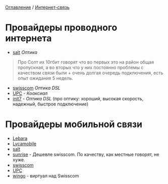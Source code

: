 [Оглавление](/faq/) / [Интернет-связь](/faq/docs/Интернет-связь.html)

# Провайдеры проводного интернета
* [salt](https://fiber.salt.ch/en/) *Оптика*
> Про Солт их 10гбит говорят что во первых это на район общая пропускная, а во вторых что у них постоянно проблемы с качеством связи были + очень долгая очередь подключения, есть опыт ожидания 5 недель.
* [swisscom](https://www.swisscom.ch/en/residential.html) *Оптика* *DSL*
* [UPC](https://www.upc.ch/en/) - *Коаксиал*
* [init7](https://www.init7.net/en/) - *Оптика* *DSL* (про оптику: хороший, высокая скорость, надежный, быстрое подключение)

# Провайдеры мобильной связи
* [Lebara](https://lebara.ch/en)
* [Lycamobile](https://www.lycamobile.ch/en/)
* [salt](https://salt.ch/en/)
* [sunrise](https://www.sunrise.ch/en/residential/zuhause/internet.html) - Дешевле swisscom. По качеству, как местные говорят, не хуже.
* [swisscom](https://www.swisscom.ch/en/residential.html)
* [UPC](https://www.upc.ch/en/)
* [wingo](https://www.wingo.ch/de) - виртуал над Swisscom
